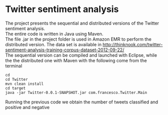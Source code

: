 # Twitter sentiment analysis
The project presents
the sequential and distributed versions of the Twitter
sentiment analysis. <br />
The entire code is written in Java using Maven. <br />
The file .jar in the project folder is used in Amazon EMR to perform the distributed version.
The data set is available in http://thinknook.com/twitter-sentiment-analysis-training-corpus-dataset-2012-09-22/ <br />
The sequential version can be compiled and launched with Eclipse, while the the distributed one with Maven with the following come from the terminal  <br />
```
cd
cd Twitter
mvn clean install
cd target
java -jar Twitter-0.0.1-SNAPSHOT.jar com.francesco.Twitter.Main
```
Running the previous code we obtain the number of tweets classified and positive and negative
